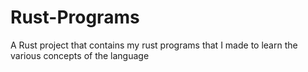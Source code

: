 # Rust-Programs
A Rust project that contains my rust programs that I made to learn the various concepts of the language
